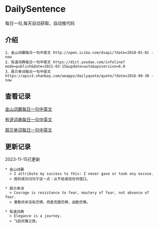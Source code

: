 # DailySentence

每日一句,每天自动获取，自动推代码

## 介绍

```
1、金山词霸每日一句中英文 http://open.iciba.com/dsapi/?date=2018-01-01 - now
2、有道词典每日一句中英文 https://dict.youdao.com/infoline?mode=publish&date=2021-03-15&update=auto&apiversion=6.0
3、扇贝单词每日一句中英文 https://apiv3.shanbay.com/weapps/dailyquote/quote/?date=2016-09-30 - now
```

## 查看记录

[金山词霸每日一句中英文](./data/iciba/)

[有道词典每日一句中英文](./data/youdao/)

[扇贝单词每日一句中英文](./data/shanbay/)

## 更新记录
2023-11-15已更新 
```
* 金山词霸
  > I attribute my success to this: I never gave or took any excuse. 
  > 我将成功归功于这一点：从不给或找任何借口。

* 扇贝单词
  > Courage is resistance to fear, mastery of fear, not absence of fear.
  > 勇敢并非没有恐惧，而是克服恐惧，战胜恐惧。

* 有道词典
  > Elegance is a journey.
  > 飞启优雅之旅。

```
